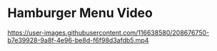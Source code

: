 <h1>Hamburger Menu Video</h1>



https://user-images.githubusercontent.com/116638580/208676750-b7e39928-9a8f-4e96-be8d-f6f98d3afdb5.mp4

